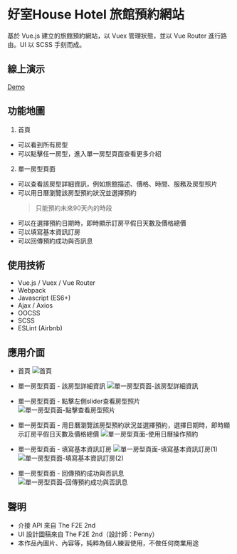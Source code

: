 # 好室House Hotel 旅館預約網站
基於 Vue.js 建立的旅館預約網站，以 Vuex 管理狀態，並以 Vue Router 進行路由。UI 以 SCSS 手刻而成。

## 線上演示
[Demo](https://ycjoyce.github.io/house-hotel/)

## 功能地圖
1. 首頁
- 可以看到所有房型
- 可以點擊任一房型，進入單一房型頁面查看更多介紹

2. 單一房型頁面
- 可以查看該房型詳細資訊，例如旅館描述、價格、時間、服務及房型照片
- 可以用日曆瀏覽該房型預約狀況並選擇預約
  > 只能預約未來90天內的時段
- 可以在選擇預約日期時，即時顯示訂房平假日天數及價格總價
- 可以填寫基本資訊訂房
- 可以回傳預約成功與否訊息

## 使用技術
- Vue.js / Vuex / Vue Router
- Webpack
- Javascript (ES6+)
- Ajax / Axios
- OOCSS
- SCSS
- ESLint (Airbnb)

## 應用介面
- 首頁
![首頁](https://i.imgur.com/X0SV1T4.png)

- 單一房型頁面 - 該房型詳細資訊
![單一房型頁面-該房型詳細資訊](https://i.imgur.com/8zlsu3d.png)

- 單一房型頁面 - 點擊左側slider查看房型照片
![單一房型頁面-點擊查看房型照片](https://i.imgur.com/BaMypyj.png)

- 單一房型頁面 - 用日曆瀏覽該房型預約狀況並選擇預約，選擇日期時，即時顯示訂房平假日天數及價格總價
![單一房型頁面-使用日曆操作預約](https://i.imgur.com/gWjesdd.png)

- 單一房型頁面 - 填寫基本資訊訂房
![單一房型頁面-填寫基本資訊訂房(1)](https://i.imgur.com/dI7pYQx.png)
![單一房型頁面-填寫基本資訊訂房(2)](https://i.imgur.com/Jj1mNUN.png)

- 單一房型頁面 - 回傳預約成功與否訊息
![單一房型頁面-回傳預約成功與否訊息](https://i.imgur.com/HOsGj8k.png)

## 聲明
- 介接 API 來自 The F2E 2nd
- UI 設計圖稿來自 The F2E 2nd（設計師：Penny）
- 本作品內圖片、內容等，純粹為個人練習使用，不做任何商業用途
